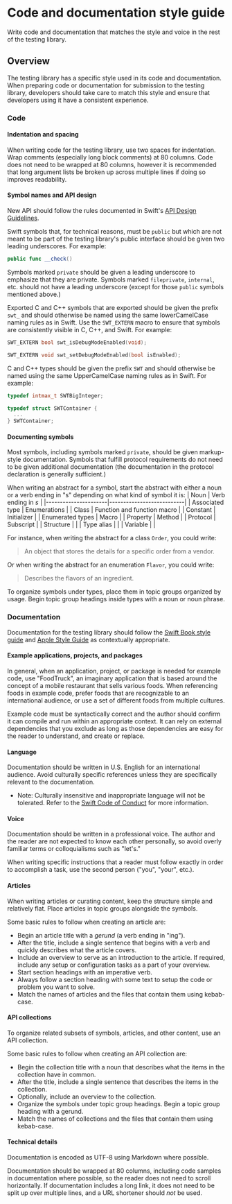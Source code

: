 # Code and documentation style guide

<!--
This source file is part of the Swift.org open source project

Copyright (c) 2023 Apple Inc. and the Swift project authors
Licensed under Apache License v2.0 with Runtime Library Exception

See https://swift.org/LICENSE.txt for license information
See https://swift.org/CONTRIBUTORS.txt for Swift project authors
-->

Write code and documentation that matches the style and voice in the rest of the
testing library.

## Overview

The testing library has a specific style used in its code and documentation.
When preparing code or documentation for submission to the testing library,
developers should take care to match this style and ensure that developers using
it have a consistent experience.

### Code

#### Indentation and spacing

When writing code for the testing library, use two spaces for indentation. Wrap
comments (especially long block comments) at 80 columns. Code does not need to
be wrapped at 80 columns, however it is recommended that long argument lists be
broken up across multiple lines if doing so improves readability.

#### Symbol names and API design

New API should follow the rules documented in Swift's
[API Design Guidelines](https://www.swift.org/documentation/api-design-guidelines/).

Swift symbols that, for technical reasons, must be `public` but which are not
meant to be part of the testing library's public interface should be given two
leading underscores. For example:

```swift
public func __check()
```

Symbols marked `private` should be given a leading underscore to emphasize that
they are private. Symbols marked `fileprivate`, `internal`, etc. should not have
a leading underscore (except for those `public` symbols mentioned above.)

Exported C and C++ symbols that are exported should be given the prefix `swt_`
and should otherwise be named using the same lowerCamelCase naming rules as in
Swift. Use the `SWT_EXTERN` macro to ensure that symbols are consistently
visible in C, C++, and Swift. For example:

```c
SWT_EXTERN bool swt_isDebugModeEnabled(void);

SWT_EXTERN void swt_setDebugModeEnabled(bool isEnabled);
```

C and C++ types should be given the prefix `SWT` and should otherwise be named
using the same UpperCamelCase naming rules as in Swift. For example:

```c
typedef intmax_t SWTBigInteger;

typedef struct SWTContainer {
  ...
} SWTContainer;
```

#### Documenting symbols

Most symbols, including symbols marked `private`, should be given markup-style
documentation. Symbols that fulfill protocol requirements do not need to be
given additional documentation (the documentation in the protocol declaration is
generally sufficient.)

When writing an abstract for a symbol, start the abstract with either a noun or
a verb ending in "s" depending on what kind of symbol it is:
|   Noun               |   Verb ending in *s*      |
|----------------------|---------------------------|
| Associated type      | Enumerations |
| Class                | Function and function macro |
| Constant             | Initializer |
| Enumerated types     | Macro |
| Property             | Method |
| Protocol             | Subscript |
| Structure            |  |
| Type alias           |  |
| Variable             |  |

For instance, when writing the abstract for a class `Order`, you could write:
> An object that stores the details for a specific order from a vendor.

Or when writing the abstract for an enumeration `Flavor`, you could write:
> Describes the flavors of an ingredient.

To organize symbols under types, place them in topic groups organized by usage.
Begin topic group headings inside types with a noun or noun phrase.

### Documentation

Documentation for the testing library should follow the
[Swift Book style guide](https://github.com/apple/swift-book/blob/main/Style.md)
and [Apple Style Guide](https://support.apple.com/guide/applestyleguide/) as
contextually appropriate.

#### Example applications, projects, and packages

In general, when an application, project, or package is needed for example code,
use "FoodTruck", an imaginary application that is based around the concept of a
mobile restaurant that sells various foods. When referencing foods in example
code, prefer foods that are recognizable to an international audience, or use a
set of different foods from multiple cultures.

Example code must be syntactically correct and the author should confirm it can
compile and run within an appropriate context. It can rely on external
dependencies that you exclude as long as those dependencies are easy for
the reader to understand, and create or replace.

#### Language

Documentation should be written in U.S. English for an international audience.
Avoid culturally specific references unless they are specifically relevant to
the documentation.

- Note: Culturally insensitive and inappropriate language will not be tolerated.
  Refer to the [Swift Code of Conduct](https://swift.org/code-of-conduct) for
  more information.

#### Voice

Documentation should be written in a professional voice. The author and the
reader are not expected to know each other personally, so avoid overly familiar
terms or colloquialisms such as "let's."

When writing specific instructions that a reader must follow exactly in order to
accomplish a task, use the second person ("you", "your", etc.).

#### Articles

When writing articles or curating content, keep the structure simple and
relatively flat. Place articles in topic groups alongside the symbols.

Some basic rules to follow when creating an article are:
- Begin an article title with a _gerund_ (a verb ending in "ing").
- After the title, include a single sentence that begins with a verb and quickly
describes what the article covers.
- Include an overview to serve as an introduction to the article. If required,
include any setup or configuration tasks as a part of your overview.
- Start section headings with an imperative verb.
- Always follow a section heading with some text to setup the code or problem
you want to solve.
- Match the names of articles and the files that contain them using kebab-case.

#### API collections

To organize related subsets of symbols, articles, and other content, use an API
collection.

Some basic rules to follow when creating an API collection are:
- Begin the collection title with a noun that describes what the items in the
collection have in common.
- After the title, include a single sentence that describes the items in the
collection.
- Optionally, include an overview to the collection.
- Organize the symbols under topic group headings. Begin a topic group heading
with a gerund.
- Match the names of collections and the files that contain them using kebab-case.

#### Technical details

Documentation is encoded as UTF-8 using Markdown where possible.

Documentation should be wrapped at 80 columns, including code samples in
documentation where possible, so the reader does not need to scroll
horizontally. If documentation includes a long link, it does not need to be
split up over multiple lines, and a URL shortener should _not_ be used.
